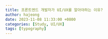 ```yaml
---
title: 프론트엔드 개발자가 UI/UX를 알아야하는 이유?
author: hajeong
date: 2023-11-08 11:33:00 +0800
categories: [Study, UI/UX]
tags: [typography]
---
```

